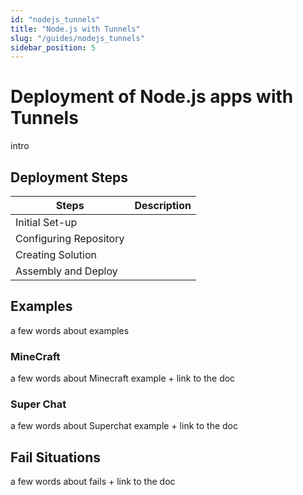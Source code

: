 ```yaml
---
id: "nodejs_tunnels"
title: "Node.js with Tunnels"
slug: "/guides/nodejs_tunnels"
sidebar_position: 5
---
```


# Deployment of Node.js apps with Tunnels

intro

## Deployment Steps

| Steps                  | Description |
|------------------------|-------------|
| Initial Set-up         |             |
| Configuring Repository |             |
| Creating Solution      |             |
| Assembly and Deploy    |             |

## Examples

a few words about examples

### MineCraft

a few words about Minecraft example + link to the doc

### Super Chat

a few words about Superchat example + link to the doc

## Fail Situations

a few words about fails + link to the doc

